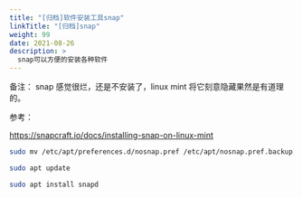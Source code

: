 ```yaml
---
title: "[归档]软件安装工具snap"
linkTitle: "[归档]snap"
weight: 99
date: 2021-08-26
description: >
  snap可以方便的安装各种软件
---
```


备注： snap 感觉很烂，还是不安装了，linux mint 将它刻意隐藏果然是有道理的。

参考：

https://snapcraft.io/docs/installing-snap-on-linux-mint

```bash
sudo mv /etc/apt/preferences.d/nosnap.pref /etc/apt/nosnap.pref.backup

sudo apt update

sudo apt install snapd
```
